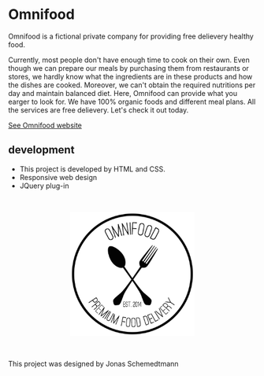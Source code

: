 # Omnifood

Omnifood is a fictional private company for providing free delievery healthy food. 

Currently, most people don't have enough time to cook on their own. Even though we can prepare our meals by purchasing them from restaurants or stores, 
we hardly know what the ingredients are in these products and how the dishes are cooked. Moreover, we can't obtain the required nutritions per day and maintain balanced diet.
Here, Omnifood can provide what you earger to look for. We have 100% organic foods and different meal plans. All the services are free delievery. Let's check it out today. 

[See Omnifood website](https://ycbrian.github.io/Omnifood/)

## development

- This project is developed by HTML and CSS.
- Responsive web design
- JQuery plug-in

<br/>
<p align="center">
  <img src="./resources/img/logo.png" width="50%" alt="preview"/>
</p>
<br/>

This project was designed by Jonas Schemedtmann
